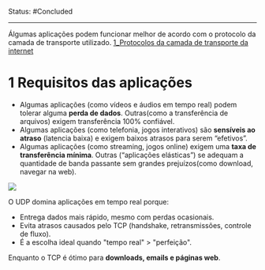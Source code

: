 
Status: #Concluded 

___
Álgumas aplicações podem funcionar melhor de acordo com o protocolo da camada de transporte utilizado. [1_Protocolos da camada de transporte da internet](../3_Camada%20de%20Transporte/1_Protocolos%20da%20camada%20de%20transporte%20da%20internet.md)
# 1 Requisitos das aplicações

- Algumas aplicações (como vídeos e áudios em tempo real) podem tolerar alguma **perda de dados**. Outras(como a transferência de arquivos) exigem transferência 100% confiável.
- Algumas aplicações (como telefonia, jogos interativos) são **sensíveis ao atraso** (latencia baixa) e exigem baixos atrasos para serem “efetivos”.
- Algumas aplicações (como streaming, jogos online) exigem uma **taxa de transferência mínima**. Outras (“aplicações elásticas”) se adequam a quantidade de banda passante sem grandes prejuízos(como download, navegar na web).
 
![](https://lh7-rt.googleusercontent.com/docsz/AD_4nXdYAH_NdfY54_Ei075veZkSQFSGkpply2TuQt3lh8EbC3dBYPdWrvzdRUdKTKbnbZNnwuYagXdpogtBlLDpAHxnw09Ltl6TjjnAIFmn_edbnR5hiEIWbZPLWBFpV7qo9TTtyw_L3w?key=HrOhHC0_-ked6RNCpQ0o3PZn)

O UDP domina aplicações em tempo real porque:
- Entrega dados mais rápido, mesmo com perdas ocasionais.
- Evita atrasos causados pelo TCP (handshake, retransmissões, controle de fluxo).
- É a escolha ideal quando "tempo real" > "perfeição".

Enquanto o TCP é ótimo para **downloads, emails e páginas web**.

